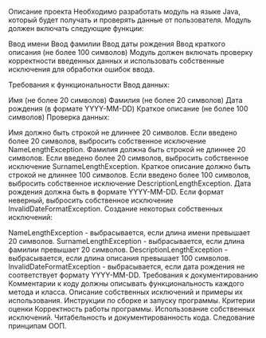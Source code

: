 Описание проекта
Необходимо разработать модуль на языке Java, который будет получать и проверять данные от пользователя. Модуль должен включать следующие функции:

Ввод имени
Ввод фамилии
Ввод даты рождения
Ввод краткого описания (не более 100 символов)
Модуль должен включать проверку корректности введенных данных и использовать собственные исключения для обработки ошибок ввода.

Требования к функциональности
Ввод данных:

Имя (не более 20 символов)
Фамилия (не более 20 символов)
Дата рождения (в формате YYYY-MM-DD)
Краткое описание (не более 100 символов)
Проверка данных:

Имя должно быть строкой не длиннее 20 символов. Если введено более 20 символов, выбросить собственное исключение NameLengthException.
Фамилия должна быть строкой не длиннее 20 символов. Если введено более 20 символов, выбросить собственное исключение SurnameLengthException.
Краткое описание должно быть строкой не длиннее 100 символов. Если введено более 100 символов, выбросить собственное исключение DescriptionLengthException.
Дата рождения должна быть в формате YYYY-MM-DD. Если формат неверный, выбросить собственное исключение InvalidDateFormatException.
Создание некоторых собственных исключений:

NameLengthException - выбрасывается, если длина имени превышает 20 символов.
SurnameLengthException - выбрасывается, если длина фамилии превышает 20 символов.
DescriptionLengthException - выбрасывается, если длина описания превышает 100 символов.
InvalidDateFormatException - выбрасывается, если дата рождения не соответствует формату YYYY-MM-DD.
Требования к документированию
Комментарии к коду должны описывать функциональность каждого метода и класса.
Описание собственных исключений и примеры их использования.
Инструкции по сборке и запуску программы.
Критерии оценки
Корректность работы программы.
Использование собственных исключений.
Читабельность и документированность кода.
Следование принципам ООП.